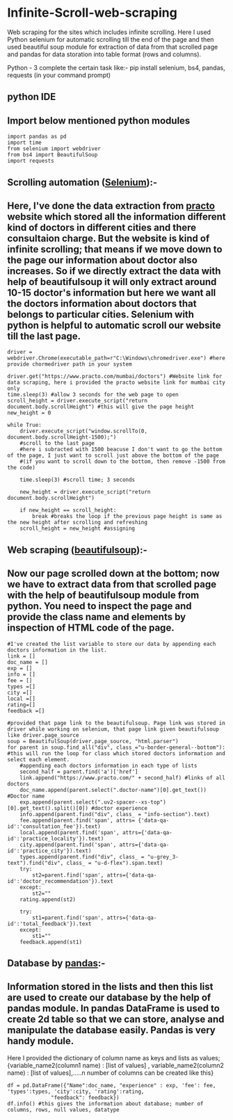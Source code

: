 # Infinite-Scroll-web-scraping
Web scraping for the sites which includes infinite scrolling.
Here I used Python selenium for automatic scrolling till the end of the page and then used beautiful soup module for extraction of data from that scrolled page and pandas for data storation into table format (rows and columns).

Python - 3
complete the certain task like:- pip install selenium, bs4, pandas, requests (in your command prompt)

## python IDE
## Import below mentioned python modules

    import pandas as pd
    import time
    from selenium import webdriver
    from bs4 import BeautifulSoup
    import requests
    
## Scrolling automation ([Selenium](https://pypi.org/project/selenium/)):-
## Here, I've done the data extraction from [practo](https://www.practo.com/) website which stored all the information different kind of doctors in different cities and there consultaion charge. But the website is kind of infinite scrolling; that means if we move down to the page our information about doctor also increases. So if we directly extract the data with help of beautifulsoup it will only extract around 10-15 doctor's information but here we want all the doctors information about doctors that belongs to particular cities. Selenium  with python is helpful to automatic scroll our website till the last page.

    driver = webdriver.Chrome(executable_path=r"C:\Windows\chromedriver.exe") #here provide chormedriver path in your system

    driver.get("https://www.practo.com/mumbai/doctors") #Website link for data scraping, here i provided the practo website link for mumbai city only
    time.sleep(3) #allow 3 seconds for the web page to open
    scroll_height = driver.execute_script("return document.body.scrollHeight") #this will give the page height
    new_height = 0 

    while True:
        driver.execute_script("window.scrollTo(0, document.body.scrollHeight-1500);") 
        #scroll to the last page 
        #here i subracted with 1500 beacuse I don't want to go the bottom of the page, I just want to scroll just above the bottom of the page
        #(if you want to scroll down to the bottom, then remove -1500 from the code)
        
        time.sleep(3) #scroll time; 3 seconds

        new_height = driver.execute_script("return document.body.scrollHeight")

        if new_height == scroll_height:
            break #breaks the loop if the previous page height is same as the new height after scrolling and refreshing
        scroll_height = new_height #assigning 


## Web scraping ([beautifulsoup](https://beautiful-soup-4.readthedocs.io/en/latest/)):-
## Now our page scrolled down at the bottom; now we have to extract data from that scrolled page with the help of beautifulsoup module from python. You need to inspect the page and provide the class name and elements by inspection of HTML code of the page.

    #I've created the list variable to store our data by appending each doctors information in the list.
    link = [] 
    doc_name = []
    exp = []
    info = []
    fee = []
    types =[]
    city =[]
    local =[]
    rating=[]
    feedback =[]
    
    #provided that page link to the beautifulsoup. Page link was stored in driver while working on selenium, that page link given beautifulsoup like driver.page_source
    soup = BeautifulSoup(driver.page_source, "html.parser")
    for parent in soup.find_all("div", class_="u-border-general--bottom"): #this will run the loop for class which stored doctors information and select each element.
        #appending each doctors information in each type of lists 
        second_half = parent.find('a')['href']
        link.append("https://www.practo.com/" + second_half) #links of all doctors
        doc_name.append(parent.select(".doctor-name")[0].get_text()) #Doctor name
        exp.append(parent.select(".uv2-spacer--xs-top")[0].get_text().split()[0]) #doctor experience
        info.append(parent.find("div", class_ = "info-section").text)
        fee.append(parent.find('span', attrs= {'data-qa-id':'consultation_fee'}).text)
        local.append(parent.find('span', attrs={'data-qa-id':'practice_locality'}).text)
        city.append(parent.find('span', attrs={'data-qa-id':'practice_city'}).text)
        types.append(parent.find("div", class_ = "u-grey_3-text").find("div", class_ = "u-d-flex").span.text)
        try:
            st2=parent.find('span', attrs={'data-qa-id':'doctor_recommendation'}).text
        except:
            st2=""
        rating.append(st2)

        try:
            st1=parent.find('span', attrs={'data-qa-id':'total_feedback'}).text
        except:
            st1=""
        feedback.append(st1)

## Database by [pandas](https://pandas.pydata.org/):-
## Information stored in the lists and then this list are used to create our database by the help of pandas module. In pandas DataFrame is used to create 2d table so that we can store, analyse and manipulate the database easily. Pandas is very handy module. 
Here I provided the dictionary of column name as keys and lists as values;
{variable_name2(column1 name) : [list of values] ,  variable_name2(column2 name) : [list of values],.....n number of columns can be created like this}

    df = pd.DataFrame({"Name":doc_name, "experience" : exp, 'fee': fee, 'types':types, 'city':city, 'rating':rating,
                  "feedback": feedback})
    df.info() #this gives the information about database; number of columns, rows, null values, datatype 
